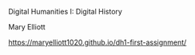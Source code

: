 Digital Humanities I: Digital History

Mary Elliott

https://maryelliott1020.github.io/dh1-first-assignment/

